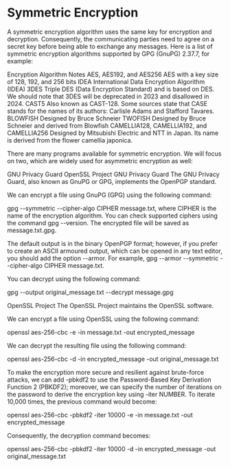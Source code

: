 # Symmetric Encryption
A symmetric encryption algorithm uses the same key for encryption and decryption. Consequently, the communicating parties need to agree on a secret key before being able to exchange any messages.
Here is a list of symmetric encryption algorithms supported by GPG (GnuPG) 2.37.7, for example:

Encryption Algorithm	Notes
AES, AES192, and AES256	            AES with a key size of 128, 192, and 256 bits
IDEA	                              International Data Encryption Algorithm (IDEA)
3DES	                              Triple DES (Data Encryption Standard) and is based on DES. We should note that 3DES will be deprecated in 2023 and disallowed in 2024.
CAST5	                              Also known as CAST-128. Some sources state that CASE stands for the names of its authors: Carlisle Adams and Stafford Tavares.
BLOWFISH	                          Designed by Bruce Schneier
TWOFISH	                            Designed by Bruce Schneier and derived from Blowfish
CAMELLIA128, CAMELLIA192, and CAMELLIA256	Designed by Mitsubishi Electric and NTT in Japan. Its name is derived from the flower camellia japonica.

There are many programs available for symmetric encryption. We will focus on two, which are widely used for asymmetric encryption as well:

GNU Privacy Guard
OpenSSL Project
GNU Privacy Guard
The GNU Privacy Guard, also known as GnuPG or GPG, implements the OpenPGP standard.

We can encrypt a file using GnuPG (GPG) using the following command:

gpg --symmetric --cipher-algo CIPHER message.txt, where CIPHER is the name of the encryption algorithm. You can check supported ciphers using the command gpg --version. The encrypted file will be saved as message.txt.gpg.

The default output is in the binary OpenPGP format; however, if you prefer to create an ASCII armoured output, which can be opened in any text editor, you should add the option --armor. For example, gpg --armor --symmetric --cipher-algo CIPHER message.txt.

You can decrypt using the following command:

gpg --output original_message.txt --decrypt message.gpg

OpenSSL Project
The OpenSSL Project maintains the OpenSSL software.

We can encrypt a file using OpenSSL using the following command:

openssl aes-256-cbc -e -in message.txt -out encrypted_message

We can decrypt the resulting file using the following command:

openssl aes-256-cbc -d -in encrypted_message -out original_message.txt

To make the encryption more secure and resilient against brute-force attacks, we can add -pbkdf2 to use the Password-Based Key Derivation Function 2 (PBKDF2); moreover, we can specify the number of iterations on the password to derive the encryption key using -iter NUMBER. To iterate 10,000 times, the previous command would become:

openssl aes-256-cbc -pbkdf2 -iter 10000 -e -in message.txt -out encrypted_message

Consequently, the decryption command becomes:

openssl aes-256-cbc -pbkdf2 -iter 10000 -d -in encrypted_message -out original_message.txt


